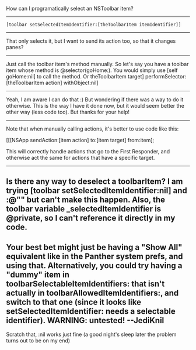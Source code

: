 How can I programatically select an NSToolbar item?

----

    [toolbar setSelectedItemIdentifier:[theToolbarItem itemIdentifier]]

----

That only selects it, but I want to send its action too, so that it changes panes?

----

Just call the toolbar item's method manually. So let's say you have a toolbar item whose method is @selector(goHome:). You would simply use     [self goHome:nil] to call the method. Or     theToolbarItem target] performSelector:[theToolbarItem action] withObject:nil]

----

Yeah, I am aware I can do that :) But wondering if there was a way to do it otherwise. This is the way I have it done now, but it would seem better the other way (less code too). But thanks for your help!

----

Note that when manually calling actions, it's better to use code like this:
    
[[[NSApp sendAction:[item action] to:[item target] from:item];

This will correctly handle actions that go to the First Responder, and otherwise act the same for actions that have a specific target.

----
Is there any way to deselect a toolbarItem?  I am trying [toolbar setSelectedItemIdentifier:nil] and :@"" but can't make this happen.  Also, the toolbar variable _selectedItemIdentifier is @private, so I can't reference it directly in my code.
----
Your best bet might just be having a "Show All" equivalent like in the Panther system prefs, and using that. Alternatively, you could try having a "dummy" item in     toolbarSelectableItemIdentifiers: that isn't actually in     toolbarAllowedItemIdentifiers:, and switch to that one (since it looks like     setSelectedItemIdentifier: needs a selectable identifier). WARNING: untested! --JediKnil
----
Scratch that, :nil works just fine (a good night's sleep later the problem turns out to be on my end)

